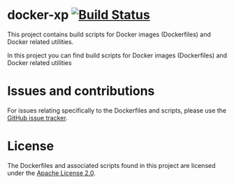 # docker-xp [![Build Status](https://travis-ci.org/adamkingit/docker-xp.svg?branch=master)](https://travis-ci.org/adamkingit/docker-xp)

This project contains build scripts for Docker images (Dockerfiles) and Docker related utilities.

In this project you can find build scripts for Docker images (Dockerfiles) and Docker related utilities

# Issues and contributions

For issues relating specifically to the Dockerfiles and scripts, please use the [GitHub issue tracker](https://github.com/adamkingit/docker-xp/issues).

# License

The Dockerfiles and associated scripts found in this project are licensed under the [Apache License 2.0](LICENSE).
